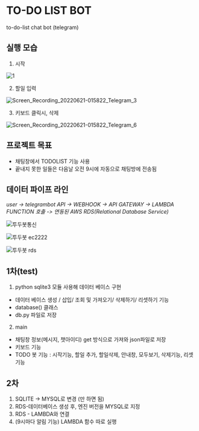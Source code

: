 # TO-DO LIST BOT
to-do-list chat bot (telegram)

 ## 실행 모습
1. 시작

![1](https://user-images.githubusercontent.com/100172683/174671377-daa3f46c-c577-42dd-8298-41cee67ce07a.gif)

2. 할일 입력

![Screen_Recording_20220621-015822_Telegram_3](https://user-images.githubusercontent.com/100172683/174671607-0ce4b04c-5118-41be-becf-0dbdb355abb0.gif)

3. 키보드 클릭시, 삭제

![Screen_Recording_20220621-015822_Telegram_6](https://user-images.githubusercontent.com/100172683/174671736-e8329abd-d45f-4dde-8d8b-4584c21213f2.gif)




##  프로젝트 목표
* 채팅창에서 TODOLIST 기능 사용
* 끝내지 못한 일들은 다음날 오전 9시에 자동으로 채팅방에 전송됨  



 ##  데이터 파이프 라인
*user -> telegrambot API -> WEBHOOK -> API GATEWAY -> LAMBDA FUNCTION 호출 ->  연동된 AWS RDS(Relational Database Service)*

![투두봇통신](https://user-images.githubusercontent.com/100172683/174668333-e6bae7d2-3fba-4723-b8d8-483aab847db1.png)

![투두봇 ec2222](https://user-images.githubusercontent.com/100172683/174676855-7a99591a-e9a3-436f-bb09-cebf10ea86cd.png)

![투두봇 rds](https://user-images.githubusercontent.com/100172683/174676687-bd8b297d-537c-47c0-a241-30cca0f48d13.png)




 ##  1차(test)

1. python sqlite3 모듈 사용해 데이터 베이스 구현
  -  데이터 베이스 생성 / 삽입/ 조회 및 가져오기/ 삭제하기/ 리셋하기 기능
  -  database() 클래스
  -  db.py 파일로 저장

2. main 
- 채팅창 정보(메시지, 챗아이디) get 방식으로 가져와 json파일로 저장
- 키보드 기능
- TODO 봇 기능 : 시작기능, 할일 추가, 할일삭제, 안내창, 모두보기, 삭제기능, 리셋 기능



 ##  2차

1. SQLITE -> MYSQL로 변경 (만 하면 됨)
2. RDS-데이터베이스 생성 후, 엔진 버전을 MYSQL로 지정
3. RDS - LAMBDA와 연결
4. (9시마다 알림 기능) LAMBDA 함수 따로 실행

